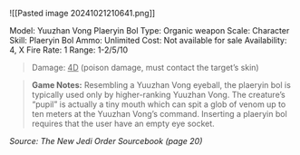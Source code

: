 ![[Pasted image 20241021210641.png]]

Model: Yuuzhan Vong Plaeryin Bol
Type: Organic weapon
Scale: Character
Skill: Plaeryin Bol
Ammo: Unlimited
Cost: Not available for sale
Availability: 4, X
Fire Rate: 1
Range: 1-2/5/10
> Damage: <u>4D</u> (poison damage, must contact the target’s
> skin)

> **Game Notes:** 
> Resembling a Yuuzhan Vong eyeball, the plaeryin bol is typically used only by higher-ranking Yuuzhan Vong. The creature’s “pupil” is actually a tiny mouth which can spit a glob of venom up to ten meters at the Yuuzhan Vong’s command. Inserting a plaeryin bol requires that the user have an empty eye socket.

*Source: The New Jedi Order Sourcebook (page 20)*